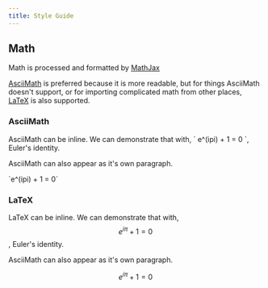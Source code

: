 ```yaml
---
title: Style Guide
---
```


## Math

Math is processed and formatted by [MathJax](http://mathjax.org)

[AsciiMath](http://asciimath.org/) is preferred because it is more readable, but
for things AsciiMath doesn't support, or for importing complicated math from
other places, [LaTeX](http://en.wikibooks.org/wiki/LaTeX/Mathematics) is also
supported.

### AsciiMath

AsciiMath can be inline. We can demonstrate that with, \` e^(ipi) + 1 = 0 \`,
Euler's identity.

AsciiMath can also appear as it's own paragraph.

 \`e^(ipi) + 1 = 0\`

### LaTeX

LaTeX can be inline.  We can demonstrate that with, $$ e^{i\pi} + 1 = 0 $$,
Euler's identity.

AsciiMath can also appear as it's own paragraph.

$$ e^{i\pi} + 1 = 0 $$
